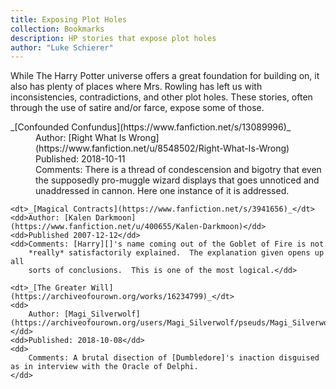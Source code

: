 ```yaml
---
title: Exposing Plot Holes
collection: Bookmarks
description: HP stories that expose plot holes
author: "Luke Schierer"
---
```


While The Harry Potter universe offers a great foundation for building on, it also has plenty
of places where Mrs. Rowling has left us with inconsistencies, contradictions, and other plot
holes. These stories, often through the use of satire and/or farce, expose some of those.

<dl>
    <dt>_[Confounded Confundus](https://www.fanfiction.net/s/13089996)_</dt>
    <dd>Author: [Right What Is Wrong](https://www.fanfiction.net/u/8548502/Right-What-Is-Wrong)</dd>
    <dd>Published: 2018-10-11</dd>
    <dd>Comments: There is a thread of condescension and bigotry that even the supposedly pro-muggle
        wizard displays that goes unnoticed and unaddressed in cannon.  Here one instance of it is addressed.</dd>

    <dt>_[Magical Contracts](https://www.fanfiction.net/s/3941656)_</dt>
    <dd>Author: [Kalen Darkmoon](https://www.fanfiction.net/u/400655/Kalen-Darkmoon)</dd>
    <dd>Published 2007-12-12</dd>
    <dd>Comments: [Harry][]'s name coming out of the Goblet of Fire is not
        *really* satisfactorily explained.  The explanation given opens up all
        sorts of conclusions.  This is one of the most logical.</dd>

    <dt>_[The Greater Will](https://archiveofourown.org/works/16234799)_</dt>
    <dd>
        Author: [Magi_Silverwolf](https://archiveofourown.org/users/Magi_Silverwolf/pseuds/Magi_Silverwolf)
    </dd>
    <dd>Published: 2018-10-08</dd>
    <dd>
        Comments: A brutal disection of [Dumbledore]'s inaction disguised as in interview with the Oracle of Delphi.
    </dd>

</dl>

[Harry]: /Harrypedia/people/potter/harry_james//
[Dumbledore]: /Harrypedia/people/dumbledore/albus_percival_wulfric_brian//
